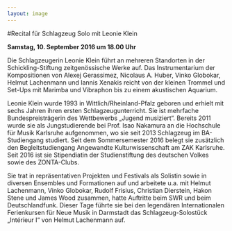 ```yaml
---
layout: image
---
```


\#Recital für Schlagzeug Solo
mit Leonie Klein 

**Samstag, 10. September 2016 um 18.00 Uhr** 

Die Schlagzeugerin Leonie Klein führt an mehreren Standorten in der Schickling-Stiftung zeitgenössische Werke auf. Das Instrumentarium der Kompositionen von Alexej Gerassimez, Nicolaus A. Huber, Vinko Globokar, Helmut Lachenmann und Iannis Xenakis reicht von der kleinen Trommel und Set-Ups mit Marimba und Vibraphon bis zu einem akustischen Aquarium.

Leonie Klein wurde 1993 in Wittlich/Rheinland-Pfalz geboren und erhielt mit sechs Jahren ihren ersten Schlagzeugunterricht. Sie ist mehrfache Bundespreisträgerin des Wettbewerbs „Jugend musiziert“. Bereits 2011 wurde sie als Jungstudierende bei Prof. Isao Nakamura an die Hochschule für Musik Karlsruhe aufgenommen, wo sie seit 2013 Schlagzeug im BA-Studiengang studiert. Seit dem Sommersemester 2016 belegt sie zusätzlich den Begleitstudiengang Angewandte Kulturwissenschaft am ZAK Karlsruhe. Seit 2016 ist sie Stipendiatin der Studienstiftung des deutschen Volkes sowie des ZONTA-Clubs.   

Sie trat in repräsentativen Projekten und Festivals als Solistin sowie in diversen Ensembles und Formationen auf und arbeitete u.a. mit Helmut Lachenmann, Vinko Globokar, Rudolf Frisius, Christian Dierstein, Hakon Stene und James Wood zusammen, hatte Auftritte beim SWR und beim Deutschlandfunk. Dieser Tage führte sie bei den legendären Internationalen Ferienkursen für Neue Musik in Darmstadt das Schlagzeug-Solostück  „Intérieur I“ von Helmut Lachenmann auf.
